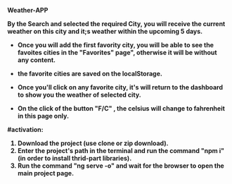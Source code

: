 <b>Weather-APP<b>

By the Search and selected the required City, you will receive the current weather on this city and it;s weather within the upcoming 5 days.
* Once you will add the first favority city, you will be able to see the favoites cities in the "Favorites" page", otherwise it will be without any content.
* the favorite cities are saved on the localStorage.

* Once you'll click on any favorite city, it's will return to the dashboard to show you the weather of selected city.
* On the click of the button "F/C" , the celsius will change to fahrenheit in this page only.

#activation:
1) Download the project (use clone or zip download).
2) Enter the project's path in the terminal and run the command "npm i" (in order to install thrid-part libraries).
3) Run the command "ng serve -o" and wait for the browser to open the main project page.

